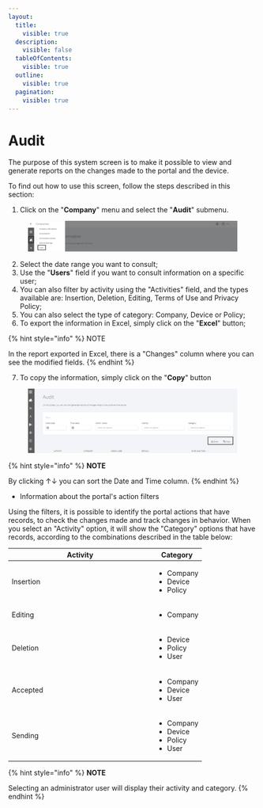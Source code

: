 ```yaml
---
layout:
  title:
    visible: true
  description:
    visible: false
  tableOfContents:
    visible: true
  outline:
    visible: true
  pagination:
    visible: true
---
```


# Audit

The purpose of this system screen is to make it possible to view and generate reports on the changes made to the portal and the device.

To find out how to use this screen, follow the steps described in this section:

1. Click on the "**Company**" menu and select the "**Audit**" submenu.

<figure><img src="../../../.gitbook/assets/Captura de tela 2024-02-14 150836 (4).png" alt=""><figcaption></figcaption></figure>

2. Select the date range you want to consult;
3. Use the "**Users**" field if you want to consult information on a specific user;
4. You can also filter by activity using the "Activities" field, and the types available are: Insertion, Deletion, Editing, Terms of Use and Privacy Policy;
5. You can also select the type of category: Company, Device or Policy;
6. To export the information in Excel, simply click on the "**Excel**" button;

{% hint style="info" %}
NOTE

In the report exported in Excel, there is a "Changes" column where you can see the modified fields.
{% endhint %}

7. To copy the information, simply click on the "**Copy**" button

<figure><img src="../../../.gitbook/assets/Captura de tela 2024-02-14 152602.png" alt=""><figcaption></figcaption></figure>

{% hint style="info" %}
**NOTE**

By clicking ↑↓ you can sort the Date and Time column.
{% endhint %}

* Information about the portal's action filters

Using the filters, it is possible to identify the portal actions that have records, to check the changes made and track changes in behavior. When you select an "Activity" option, it will show the "Category" options that have records, according to the combinations described in the table below:

<table><thead><tr><th width="277">Activity</th><th>Category</th></tr></thead><tbody><tr><td>Insertion</td><td><ul><li>Company</li><li>Device</li><li>Policy</li></ul></td></tr><tr><td>Editing</td><td><ul><li>Company</li></ul></td></tr><tr><td>Deletion</td><td><ul><li>Device</li><li>Policy</li><li>User</li></ul></td></tr><tr><td>Accepted</td><td><ul><li>Company</li><li>Device</li><li>User</li></ul></td></tr><tr><td>Sending</td><td><ul><li>Company</li><li>Device</li><li>Policy</li><li>User</li></ul></td></tr></tbody></table>

{% hint style="info" %}
**NOTE**

Selecting an administrator user will display their activity and category.
{% endhint %}
